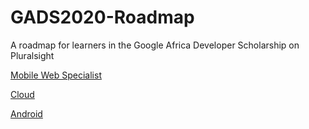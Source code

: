 # GADS2020-Roadmap
A roadmap for learners in the Google Africa Developer Scholarship on Pluralsight


[Mobile Web Specialist](https://github.com/mikeattara/GADS2020-Roadmap/blob/master/MWS.md)



[Cloud](https://github.com/mikeattara/GADS2020-Roadmap/blob/master/Cloud.md)


[Android](https://github.com/BreimerR/GADS-Roadmap/blob/master/Android.md)
